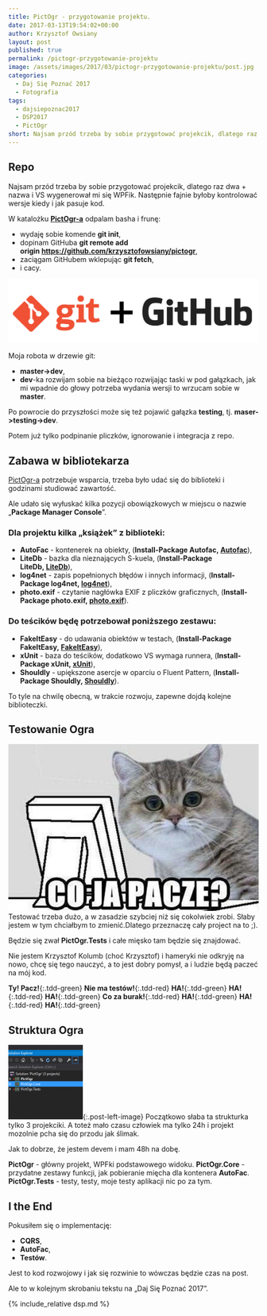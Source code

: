 ```yaml
---
title: PictOgr - przygotowanie projektu.
date: 2017-03-13T19:54:02+00:00
author: Krzysztof Owsiany
layout: post
published: true
permalink: /pictogr-przygotowanie-projektu
image: /assets/images/2017/03/pictogr-przygotowanie-projektu/post.jpg
categories:
  - Daj Się Poznać 2017
  - Fotografia
tags:
  - dajsiepoznac2017
  - DSP2017
  - PictOgr
short: Najsam przód trzeba by sobie przygotować projekcik, dlatego raz dwa + nazwa i VS wygenerował mi się WPFik. Następnie fajnie byłoby kontrolować wersje kiedy i jak pasuje kod. 
---
```


## Repo
Najsam przód trzeba by sobie przygotować projekcik, dlatego raz dwa + nazwa i VS wygenerował mi się WPFik. Następnie fajnie byłoby kontrolować wersje kiedy i jak pasuje kod.

W katalożku **[PictOgr-a][pictogr-idea]** odpalam basha i frunę:
* wydaję sobie komende **git init**,
* dopinam GitHuba **git remote add origin https://github.com/krzysztofowsiany/pictogr**,
* zaciągam GitHubem wklepując **git fetch**,
* i cacy.

[![PictOgr - przygotowanie projektu][image1]][github-pictogr]
    
Moja robota w drzewie git:
* **master->dev**,
* **dev**-ka rozwijam sobie na bieżąco rozwijając taski w pod gałązkach, jak mi wpadnie do głowy potrzeba wydania wersji to wrzucam sobie w **master**.
    
Po powrocie do przyszłości może się też pojawić gałązka **testing**, tj. **maser->testing->dev**.

Potem już tylko podpinanie pliczków, ignorowanie i integracja z repo.

## Zabawa w bibliotekarza
[PictOgr-a][pictogr-idea] potrzebuje wsparcia, trzeba było udać się do biblioteki i godzinami studiować zawartość.
    
Ale udało się wyłuskać kilka pozycji obowiązkowych w miejscu o nazwie &#8222;**Package Manager Console**&#8221;.

### Dla projektu kilka &#8222;książek&#8221; z biblioteki:
* **AutoFac** - kontenerek na obiekty, (**Install-Package Autofac, [Autofac]**),
* **LiteDb** - bazka dla nieznających S-kuela, (**Install-Package LiteDb, [LiteDb]**),
* **log4net** - zapis popełnionych błędów i innych informacji, (**Install-Package log4net, [log4net]**),
* **photo.exif** - czytanie nagłówka EXIF z pliczków graficznych, (**Install-Package photo.exif, [photo.exif]**).
    
### Do teścików będę potrzebował poniższego zestawu:
* **FakeItEasy** - do udawania obiektów w testach, (**Install-Package FakeItEasy, [FakeItEasy]**),
* **xUnit** - baza do teścików, dodatkowo VS wymaga runnera, (**Install-Package xUnit, [xUnit]**), 
* **Shouldly** - upiększone asercje w oparciu o Fluent Pattern, (**Install-Package Shouldly, [Shouldly]**).
    
To tyle na chwilę obecną, w trakcie rozwoju, zapewne dojdą kolejne biblioteczki.

## Testowanie Ogra
![Testowanie][image2]
Testować trzeba dużo, a w zasadzie szybciej niż się cokolwiek zrobi. Słaby jestem w tym chciałbym to zmienić.Dlatego przeznaczę cały project na to ;).
    
Będzie się zwał **PictOgr.Tests** i całe mięsko tam będzie się znajdować.
    
Nie jestem Krzysztof Kolumb (choć Krzysztof) i hameryki nie odkryję na nowo, chcę się tego nauczyć, a to jest dobry pomysł, a i ludzie będą paczeć na mój kod.


**Ty! Pacz!**{:.tdd-green}
**Nie ma testów!**{:.tdd-red}
**HA!**{:.tdd-green}
**HA!**{:.tdd-red}
**HA!**{:.tdd-green}
**Co za burak!**{:.tdd-red}
**HA!**{:.tdd-green}
**HA!**{:.tdd-red}
**HA!**{:.tdd-green}
      
## Struktura Ogra
[![Struktura Ogra][image3]][image3-big]{:.post-left-image}
Początkowo słaba ta strukturka tylko 3 projekciki. A toteż mało czasu człowiek ma tylko 24h i projekt mozolnie pcha się do przodu jak ślimak.
    
Jak to dobrze, że jestem devem i mam 48h na dobę.

**PictOgr** - główny projekt, WPFki podstawowego widoku.
**PictOgr.Core** - przydatne zestawy funkcji, jak pobieranie mięcha dla kontenera **AutoFac**.
**PictOgr.Tests** - testy, testy, moje testy aplikacji nic po za tym.

## I the End
Pokusiłem się o implementację:
* **CQRS**,
* **AutoFac**,
* **Testów**.
    
Jest to kod rozwojowy i jak się rozwinie to wówczas będzie czas na post.

Ale to w kolejnym skrobaniu tekstu na &#8222;Daj Się Poznać 2017&#8221;.
    
{% include_relative dsp.md %}

[github-pictogr]: https://github.com/krzysztofowsiany/pictogr
[pictogr-idea]: {{site.url}}/pictogr-pomysl

[Shouldly]: http://docs.shouldly-lib.net
[Autofac]: https://autofac.org
[LiteDb]: http://www.litedb.org
[FakeItEasy]: https://fakeiteasy.github.io
[log4net]: https://logging.apache.org/log4net
[photo.exif]: https://github.com/fraxedas/photo
[xUnit]: https://xunit.github.io

[post]: /assets/images/2017/03/pictogr-przygotowanie-projektu/post.jpg
[post-big]: /assets/images/2017/03/pictogr-przygotowanie-projektu/post-big.jpg

[image1]: /assets/images/2017/03/pictogr-przygotowanie-projektu/image1.jpg

[image2]: /assets/images/2017/03/pictogr-przygotowanie-projektu/image2.jpg

[image3]: /assets/images/2017/03/pictogr-przygotowanie-projektu/image3.png
[image3-big]: /assets/images/2017/03/pictogr-przygotowanie-projektu/image3-big.png